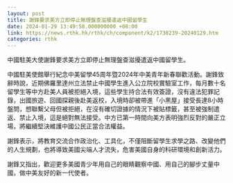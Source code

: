```yaml
---
layout: post
title: 謝鋒要求美方立即停止無理盤查滋擾遣返中國留學生
date: 2024-01-29 13:49:58.000000000 +08:00
link: https://news.rthk.hk/rthk/ch/component/k2/1738239-20240129.htm
categories: rthk
---
```


中國駐美大使謝鋒要求美方立即停止無理盤查滋擾遣返中國留學生。

中國駐美使館舉行紀念中美留學45周年暨2024年中美青年新春聯歡活動。謝鋒致辭時說，近期佛羅里達州立法禁止中國學生進入公立院校實驗室工作，每月數十名留學生等中方赴美人員被拒絕入境，這些學生持合法有效簽證，沒有違法犯罪記錄，出國旅遊、回國探親後赴美返校，入境時卻被帶進「小黑屋」接受長達8小時盤問，想聯繫父母但被拒絕，在沒有確切證據的情況下被貼標籤，甚至被強制遣返、禁止入境，這是絕對無法接受。中方已第一時間向美方表明強烈反對的嚴正立場，將繼續堅決維護中國公民正當合法權益。

謝鋒表示，將教育交流合作政治化、工具化，不僅阻斷留學生求學之路、改變他們的人生規劃，也將導致美國尖端人才流失，危害美國自身的科研環境和創新活力。

謝鋒又指出，歡迎更多美國青少年用自己的眼睛觀察中國、用自己的腳步丈量中國，做中美友好的新一代使者。
